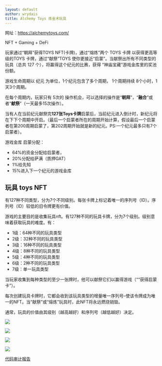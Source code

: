 ```yaml
---
layout: default
author: wrydais
title: Alchemy Toys 炼金术玩具
---
```


网址：https://alchemytoys.com/

NFT + Gaming + DeFi

玩家通过“朝拜”获得TOYS NFT(卡牌)，通过“熔炼”两个 TOYS 卡牌 以获得更高等级的TOYS 卡牌，通过“献祭”TOYS 使你更接近“启蒙”。当献祭出所有不同类型的玩具（总共 127 个），将赢得这个纪元的比赛，获得 “神庙宝藏”游戏金库里的奖池份额。

<!--more-->

游戏生命周期以 纪元 为单位，1个纪元包含了多个周期， 1个周期持续 8个小时，1天3个周期。

在每个周期内，玩家只有 5次的 操作机会，可以选择的操作是“**朝拜**”，“**融合**”或者“**献祭**”（一天最多15次操作）。

当有人在当前纪元献祭完**127张Toys卡牌**启蒙后，当前纪元进入倒计时，新纪元将在下下个周期中开启。（最后一个启蒙者所在的周期开始计算，假设最后一个启蒙者在第200周期启蒙了，第202周期开始就是新的纪元。PS:一个纪元最多只有7个启蒙者）。  

游戏金库 启蒙分配：

- 64%的资金分配给启蒙者， 
- 20%分配给萨满（质押GAT）
- 1%给先知
- 15%进入下一个纪元的游戏金库


## 玩具 toys NFT

有127种不同类型，分为7个不同级别。每张卡牌上标记着唯一的序列号（ID）。序列号（ID）较低的旧令牌更有价值。

游戏的主要目的是收集玩具nft。有127种不同的玩具卡牌，分为7个级别。级别意味着获取玩具的难度。有：

- 1级：64种不同的玩具类型
- 2级：32种不同的玩具类型
- 3级：16种不同的玩具类型
- 4级：8种不同的玩具类型
- 5级：4种不同的玩具类型
- 6级：2种不同的玩具类型
- 7级：单一玩具类型

当玩家收集到每种类型的至少一张牌时，他可以献祭它们以赢得游戏（““获得启蒙卡”）。

每次创建玩具卡牌时，它都会收到该玩具类型的增量唯一序列号–使该令牌成为唯一的NFT。当“献祭”或“熔炼”玩具时，此NFT将永远燃烧销毁。

通常，玩具的价值由其级别（越高越好）和序列号（越低越好）决定。


![](https://gat.network/wp-content/uploads/2021/08/04-300x162.png)

![](https://gat.network/wp-content/uploads/2021/08/05-300x212.png)

![](https://gat.network/wp-content/uploads/2021/08/06-300x169.png)

![](https://gat.network/wp-content/uploads/2021/08/07-300x166.png)



[代码审计报告](https://solidity.finance/audits/AlchemyToys/)
